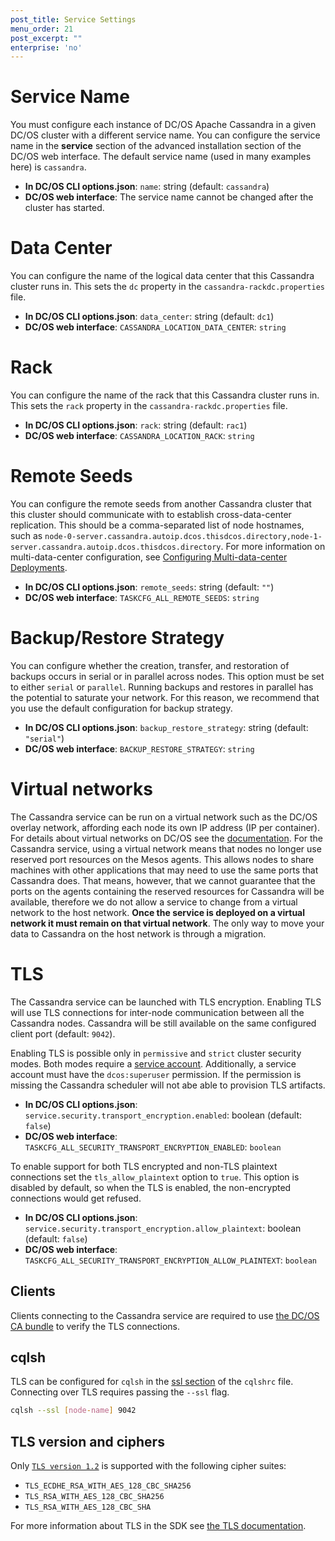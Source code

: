 ```yaml
---
post_title: Service Settings
menu_order: 21
post_excerpt: ""
enterprise: 'no'
---
```


# Service Name

You must configure each instance of DC/OS Apache Cassandra in a given DC/OS cluster with a different service name. You can configure the service name in the **service** section of the advanced installation section of the DC/OS web interface. The default service name (used in many examples here) is `cassandra`.

*   **In DC/OS CLI options.json**: `name`: string (default: `cassandra`)
*   **DC/OS web interface**: The service name cannot be changed after the cluster has started.

# Data Center

You can configure the name of the logical data center that this Cassandra cluster runs in. This sets the `dc` property in the `cassandra-rackdc.properties` file.

*   **In DC/OS CLI options.json**: `data_center`: string (default: `dc1`)
*   **DC/OS web interface**: `CASSANDRA_LOCATION_DATA_CENTER`: `string`

# Rack

You can configure the name of the rack that this Cassandra cluster runs in. This sets the `rack` property in the `cassandra-rackdc.properties` file.

*   **In DC/OS CLI options.json**: `rack`: string (default: `rac1`)
*   **DC/OS web interface**: `CASSANDRA_LOCATION_RACK`: `string`

# Remote Seeds

You can configure the remote seeds from another Cassandra cluster that this cluster should communicate with to establish cross-data-center replication. This should be a comma-separated list of node hostnames, such as `node-0-server.cassandra.autoip.dcos.thisdcos.directory,node-1-server.cassandra.autoip.dcos.thisdcos.directory`. For more information on multi-data-center configuration, see [Configuring Multi-data-center Deployments](#configuring-multi-data-center-deployments).

*   **In DC/OS CLI options.json**: `remote_seeds`: string (default: `""`)
*   **DC/OS web interface**: `TASKCFG_ALL_REMOTE_SEEDS`: `string`

# Backup/Restore Strategy

You can configure whether the creation, transfer, and restoration of backups occurs in serial or in parallel across nodes. This option must be set to either `serial` or `parallel`. Running backups and restores in parallel has the potential to saturate your network. For this reason, we recommend that you use the default configuration for backup strategy.

*   **In DC/OS CLI options.json**: `backup_restore_strategy`: string (default: `"serial"`)
*   **DC/OS web interface**: `BACKUP_RESTORE_STRATEGY`: `string`

# Virtual networks

The Cassandra service can be run on a virtual network such as the DC/OS overlay network, affording each node its own IP address (IP per container). For details about virtual networks on DC/OS see the [documentation](/latest/networking/virtual-networks/#virtual-network-service-dns). For the Cassandra service, using a virtual network means that nodes no longer use reserved port resources on the Mesos agents.  This allows nodes to share machines with other applications that may need to use the same ports that Cassandra does. That means, however, that we cannot guarantee that the ports on the agents containing the reserved resources for Cassandra will be available, therefore we do not allow a service to change from a virtual network to the host network. **Once the service is deployed on a virtual network it must remain on that virtual network**. The only way to move your data to Cassandra on the host network is through a migration.

# TLS

The Cassandra service can be launched with TLS encryption. Enabling TLS will use TLS connections for inter-node communication between all the Cassandra nodes. Cassandra will be still available on the same configured client port (default: `9042`).

Enabling TLS is possible only in `permissive` and `strict` cluster security modes. Both modes require a [service account](https://docs.mesosphere.com/service-docs/cassandra/cass-auth/). Additionally, a service account must have the `dcos:superuser` permission. If the permission is missing the Cassandra scheduler will not abe able to provision TLS artifacts.

*   **In DC/OS CLI options.json**: `service.security.transport_encryption.enabled`: boolean (default: `false`)
*   **DC/OS web interface**: `TASKCFG_ALL_SECURITY_TRANSPORT_ENCRYPTION_ENABLED`: `boolean`

To enable support for both TLS encrypted and non-TLS plaintext connections set the `tls_allow_plaintext` option to `true`. This option is disabled by default, so when the TLS is enabled, the non-encrypted connections would get refused.

*   **In DC/OS CLI options.json**: `service.security.transport_encryption.allow_plaintext`: boolean (default: `false`)
*   **DC/OS web interface**: `TASKCFG_ALL_SECURITY_TRANSPORT_ENCRYPTION_ALLOW_PLAINTEXT`: `boolean`

## Clients

Clients connecting to the Cassandra service are required to use [the DC/OS CA bundle](https://docs.mesosphere.com/1.10/networking/tls-ssl/get-cert/) to verify the TLS connections.

## cqlsh

TLS can be configured for `cqlsh` in the [ssl section](https://github.com/apache/cassandra/blob/652d9f64f14d8375a8412561271a7abf27722f20/conf/cqlshrc.sample#L103) of the `cqlshrc` file. Connecting over TLS requires passing the `--ssl` flag.

```sh
cqlsh --ssl [node-name] 9042
```

## TLS version and ciphers

Only [`TLS version 1.2`](https://www.ietf.org/rfc/rfc5246.txt) is supported with the following cipher suites:

* `TLS_ECDHE_RSA_WITH_AES_128_CBC_SHA256`
* `TLS_RSA_WITH_AES_128_CBC_SHA256`
* `TLS_RSA_WITH_AES_128_CBC_SHA`

For more information about TLS in the SDK see [the TLS documentation](https://mesosphere.github.io/dcos-commons/developer-guide.html#tls).
